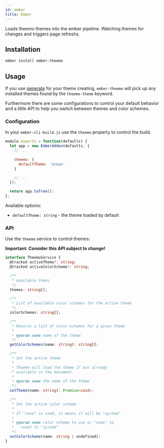 ```yaml
---
id: ember
title: Ember
---
```


Loads theemo themes into the ember pipeline. Watching themes for changes and
triggers page refreshs.

## Installation

```bash
ember install ember-theemo
```

## Usage

If you use [generate](../toolchain/generate.md) for your theme creating,
`ember-theemo` will pick up any installed themes found by the `theemo-theme`
keyword.

Furthermore there are some configurations to control your default behavior and a
little API to help you switch between themes and color schemes.

### Configuration

In your `ember-cli-build.js` use the `theemo` property to control the build.

```js
module.exports = function(defaults) {
  let app = new EmberAddon(defaults, {
    // ...

    theemo: {
      defaultTheme: 'ocean'
    }

    // ...
  });

  return app.toTree();
};
```

Available options:

- `defaultTheme: string` - the theme loaded by default

### API

Use the `theemo` service to control themes:

**Important: Consider this API subject to change!**

```ts
interface TheemoService {
  @tracked activeTheme?: string;
  @tracked activeColorScheme?: string;

  /**
   * Available thems
   */
  themes: string[];

  /**
   * List of available color schemes for the active theme
   */
  colorSchemes: string[];

  /**
   * Returns a list of color schemes for a given theme
   *
   * @param name name of the theme
   */
  getColorSchemes(name: string): string[];

  /**
   * Set the active theme
   *
   * Theemo will load the theme if not already
   * available in the document.
   *
   * @param name the name of the theme
   */
  setTheme(name: string): Promise<void>;

  /**
   * Set the active color scheme
   *
   * If "none" is used, it means it will be "system"
   *
   * @param name color scheme to use or "none" to
   *   reset to "system"
   */
  setColorScheme(name: string | undefined);
}
```
